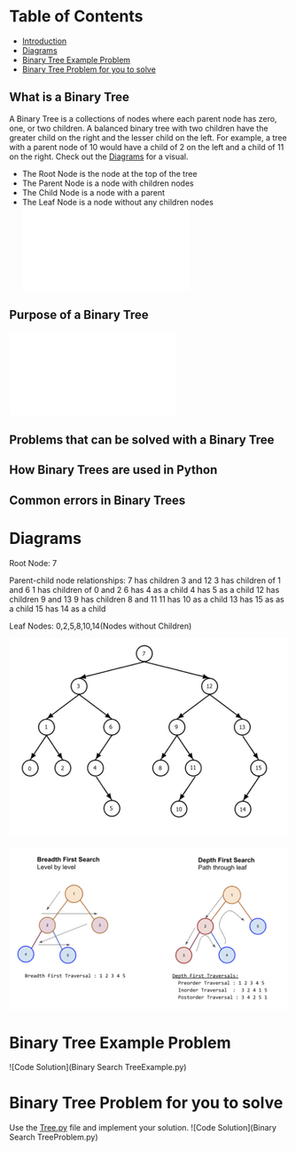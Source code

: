 # Table of Contents
- [Introduction](#Introduction)
- [Diagrams](#Diagrams)
- [Binary Tree Example Problem](#Binary-Tree-Example-Problem)
- [Binary Tree Problem for you to solve](#Binary-Tree-Problem-for-you-to-solve)

## What is a Binary Tree
A Binary Tree is a collections of nodes where each parent node has zero, one, or two children. A balanced binary tree with two children have the greater child on the right and the lesser child on the left. For example, a tree with a parent node of 10 would have a child of 2 on the left and a child of 11 on the right. Check out the [Diagrams](#Diagrams) for a visual.

- The Root Node is the node at the top of the tree
- The Parent Node is a node with children nodes
- The Child Node is a node with a parent
- The Leaf Node is a node without any children nodes
 ![Code example of a Binary Search Tree](Tree.py)

## Purpose of a Binary Tree


![Code example](TreeIntroduction.py)


## Problems that can be solved with a Binary Tree


## How Binary Trees are used in Python


## Common errors in Binary Trees


# Diagrams

Root Node: 7

Parent-child node relationships: 
7 has children 3 and 12
3 has children of 1 and 6
1 has children of 0 and 2
6 has 4 as a child
4 has 5 as a child
12 has children 9 and 13
9 has children 8 and 11
11 has 10 as a child
13 has 15 as as a child
15 has 14 as a child

Leaf Nodes: 0,2,5,8,10,14(Nodes without Children)

![Binary Search Tree Example](Tree.jpg)

![Breadth First Search and Depth First Search(https://i.imgur.com/bfitrJw.png)](tree2.png)

# Binary Tree Example Problem

![Code Solution](Binary Search TreeExample.py)


# Binary Tree Problem for you to solve
Use the [Tree.py](Tree.py) file and implement your solution.
![Code Solution](Binary Search TreeProblem.py)
